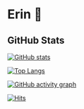 # Erin 👋

## GitHub Stats

[![GitHub stats](https://github-readme-stats.vercel.app/api?username=eoh9&show_icons=true&theme=dark&hide_border=true&bg_color=0D1117&title_color=58A6FF&icon_color=58A6FF&text_color=c9d1d9)](https://github.com/eoh9)

[![Top Langs](https://github-readme-stats.vercel.app/api/top-langs/?username=eoh9&layout=compact&theme=dark&hide_border=true&bg_color=0D1117&title_color=58A6FF&text_color=c9d1d9&exclude_repo=Face-Transfer-Application)](https://github.com/eoh9)

[![GitHub activity graph](https://github-readme-activity-graph.vercel.app/graph?username=eoh9&theme=github-dark&hide_border=true&bg_color=0D1117&color=58A6FF&line=58A6FF)](https://github.com/eoh9)

[![Hits](https://hits.seeyoufarm.com/api/count/incr/badge.svg?url=https%3A%2F%2Fgithub.com%2Feoh9&count_bg=%2358A6FF&title_bg=%23555555&icon=github.svg&icon_color=%23FFFFFF&title=visits&edge_flat=false)](https://github.com/eoh9)

